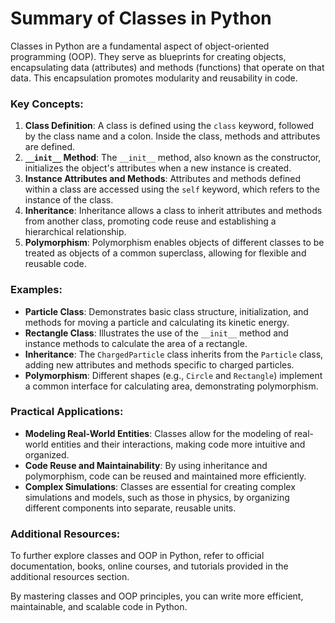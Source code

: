 # Summary of Classes in Python

Classes in Python are a fundamental aspect of object-oriented programming (OOP). They serve as blueprints for creating objects, encapsulating data (attributes) and methods (functions) that operate on that data. This encapsulation promotes modularity and reusability in code.

### Key Concepts:
1. **Class Definition**: A class is defined using the `class` keyword, followed by the class name and a colon. Inside the class, methods and attributes are defined.
2. **`__init__` Method**: The `__init__` method, also known as the constructor, initializes the object's attributes when a new instance is created.
3. **Instance Attributes and Methods**: Attributes and methods defined within a class are accessed using the `self` keyword, which refers to the instance of the class.
4. **Inheritance**: Inheritance allows a class to inherit attributes and methods from another class, promoting code reuse and establishing a hierarchical relationship.
5. **Polymorphism**: Polymorphism enables objects of different classes to be treated as objects of a common superclass, allowing for flexible and reusable code.

### Examples:
- **Particle Class**: Demonstrates basic class structure, initialization, and methods for moving a particle and calculating its kinetic energy.
- **Rectangle Class**: Illustrates the use of the `__init__` method and instance methods to calculate the area of a rectangle.
- **Inheritance**: The `ChargedParticle` class inherits from the `Particle` class, adding new attributes and methods specific to charged particles.
- **Polymorphism**: Different shapes (e.g., `Circle` and `Rectangle`) implement a common interface for calculating area, demonstrating polymorphism.

### Practical Applications:
- **Modeling Real-World Entities**: Classes allow for the modeling of real-world entities and their interactions, making code more intuitive and organized.
- **Code Reuse and Maintainability**: By using inheritance and polymorphism, code can be reused and maintained more efficiently.
- **Complex Simulations**: Classes are essential for creating complex simulations and models, such as those in physics, by organizing different components into separate, reusable units.

### Additional Resources:
To further explore classes and OOP in Python, refer to official documentation, books, online courses, and tutorials provided in the additional resources section.

By mastering classes and OOP principles, you can write more efficient, maintainable, and scalable code in Python.
